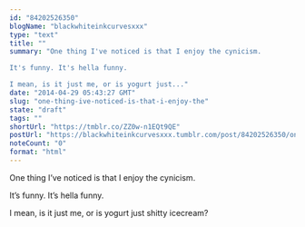 ```yaml
---
id: "84202526350"
blogName: "blackwhiteinkcurvesxxx"
type: "text"
title: ""
summary: "One thing I've noticed is that I enjoy the cynicism.

It's funny. It's hella funny.

I mean, is it just me, or is yogurt just..."
date: "2014-04-29 05:43:27 GMT"
slug: "one-thing-ive-noticed-is-that-i-enjoy-the"
state: "draft"
tags: ""
shortUrl: "https://tmblr.co/ZZ0w-n1EQt9QE"
postUrl: "https://blackwhiteinkcurvesxxx.tumblr.com/post/84202526350/one-thing-ive-noticed-is-that-i-enjoy-the"
noteCount: "0"
format: "html"
---
```


One thing I’ve noticed is that I enjoy the cynicism.

It’s funny. It’s hella funny.

I mean, is it just me, or is yogurt just shitty icecream?